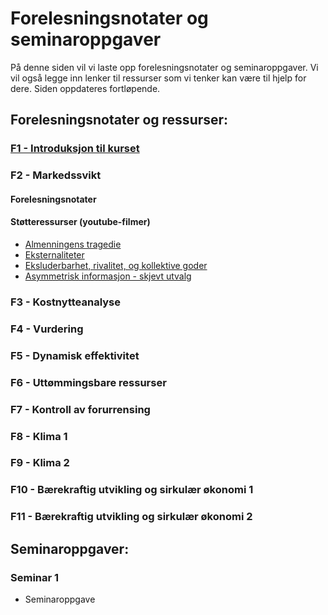 # Forelesningsnotater og seminaroppgaver
På denne siden vil vi laste opp forelesningsnotater og seminaroppgaver. Vi vil også legge inn lenker til ressurser som vi tenker kan være til hjelp for dere. Siden oppdateres fortløpende.

## Forelesningsnotater og ressurser:

### [F1 - Introduksjon til kurset](https://uit-sok-2302-H25.github.io/assets/F1_sok2302_h25.pdf)

### F2 - Markedssvikt
#### Forelesningsnotater
#### Støtteressurser (youtube-filmer)
* [Almenningens tragedie](https://www.youtube.com/watch?v=CxC161GvMPc)
* [Eksternaliteter](https://www.youtube.com/watch?v=tVX_BSV-h-E)
* [Eksluderbarhet, rivalitet, og kollektive goder](https://www.youtube.com/watch?v=E1v5eRs0_fw)
* [Asymmetrisk informasjon - skjevt utvalg](https://www.youtube.com/watch?v=sXPXpJ5vMnU)

### F3 - Kostnytteanalyse
### F4 - Vurdering
### F5 - Dynamisk effektivitet
### F6 - Uttømmingsbare ressurser
### F7 - Kontroll av forurrensing
### F8 - Klima 1
### F9 - Klima 2
### F10 - Bærekraftig utvikling og sirkulær økonomi 1
### F11 - Bærekraftig utvikling og sirkulær økonomi 2


## Seminaroppgaver:

### Seminar 1
* Seminaroppgave

